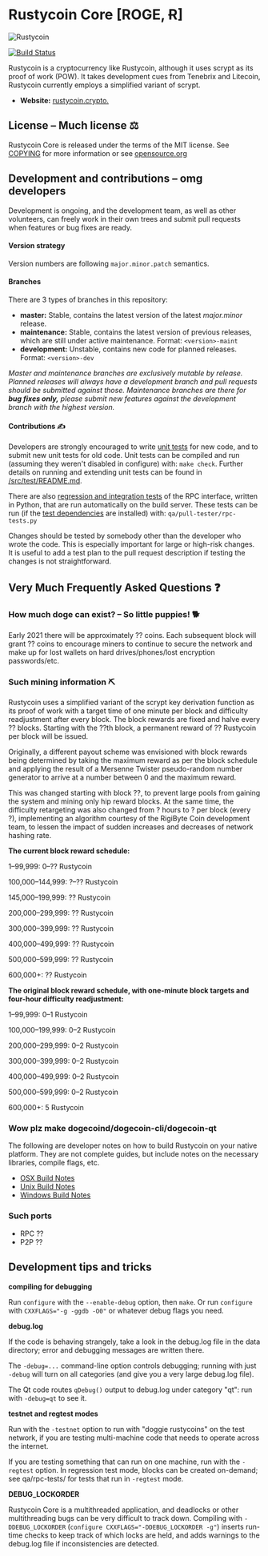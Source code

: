 # Rustycoin Core [ROGE, Ɍ]

![Rustycoin](https://static.stick.pm/r/coin.jpg)

[![Build Status](https://stick.pm/rogecoin/retrieve/plz)](https://stick.pm/rogecoin/retrieve)

Rustycoin is a cryptocurrency like Rustycoin, although it uses scrypt as
its proof of work (POW). It takes development cues from Tenebrix and Litecoin,
Rustycoin currently employs a simplified variant of scrypt.
- **Website:** [rustycoin.crypto.](https://rustycoin.crypto)

## License – Much license ⚖️
Rustycoin Core is released under the terms of the MIT license. See
[COPYING](COPYING) for more information or see
[opensource.org](https://opensource.org/licenses/MIT)

## Development and contributions – omg developers
Development is ongoing, and the development team, as well as other volunteers,
can freely work in their own trees and submit pull requests when features or
bug fixes are ready.

#### Version strategy
Version numbers are following ```major.minor.patch``` semantics.

#### Branches
There are 3 types of branches in this repository:

- **master:** Stable, contains the latest version of the latest *major.minor* release.
- **maintenance:** Stable, contains the latest version of previous releases, which are still under active maintenance. Format: ```<version>-maint```
- **development:** Unstable, contains new code for planned releases. Format: ```<version>-dev```

*Master and maintenance branches are exclusively mutable by release. Planned*
*releases will always have a development branch and pull requests should be*
*submitted against those. Maintenance branches are there for **bug fixes only,***
*please submit new features against the development branch with the highest version.*

#### Contributions ✍️

Developers are strongly encouraged to write [unit tests](src/test/README.md) for new code, and to
submit new unit tests for old code. Unit tests can be compiled and run
(assuming they weren't disabled in configure) with: `make check`. Further details on running
and extending unit tests can be found in [/src/test/README.md](/src/test/README.md).

There are also [regression and integration tests](/qa) of the RPC interface, written
in Python, that are run automatically on the build server.
These tests can be run (if the [test dependencies](/qa) are installed) with: `qa/pull-tester/rpc-tests.py`

Changes should be tested by somebody other than the developer who wrote the
code. This is especially important for large or high-risk changes. It is useful
to add a test plan to the pull request description if testing the changes is
not straightforward.

## Very Much Frequently Asked Questions ❓

### How much doge can exist? – So little puppies! 🐕
Early 2021 there will be
approximately ?? coins.
Each subsequent block will grant ?? coins to encourage miners to continue to
secure the network and make up for lost wallets on hard drives/phones/lost
encryption passwords/etc.


### Such mining information ⛏

Rustycoin uses a simplified variant of the scrypt key derivation function as its
proof of work with a target time of one minute per block and difficulty
readjustment after every block. The block rewards are fixed and halve every
?? blocks. Starting with the ??th block, a permanent reward of
?? Rustycoin per block will be issued.  

Originally, a different payout scheme was envisioned with block rewards being
determined by taking the maximum reward as per the block schedule and applying
the result of a Mersenne Twister pseudo-random number generator to arrive at a
number between 0 and the maximum reward.

This was changed starting with block ??, to prevent large pools from gaining
the system and mining only hip reward blocks. At the same time, the difficulty
retargeting was also changed from ? hours to ? per block (every ?),
implementing an algorithm courtesy of the RigiByte Coin development team, to
lessen the impact of sudden increases and decreases of network hashing rate.

**The current block reward schedule:**

1–99,999: 0–?? Rustycoin

100,000–144,999: ?–?? Rustycoin

145,000–199,999: ?? Rustycoin

200,000–299,999: ?? Rustycoin

300,000–399,999: ?? Rustycoin

400,000–499,999: ?? Rustycoin

500,000–599,999: ?? Rustycoin

600,000+: ?? Rustycoin

**The original block reward schedule, with one-minute block targets and four-hour difficulty readjustment:**

1–99,999: 0–1 Rustycoin

100,000–199,999: 0–2 Rustycoin

200,000–299,999: 0–2 Rustycoin

300,000–399,999: 0–2 Rustycoin

400,000–499,999: 0–2 Rustycoin

500,000–599,999: 0–2 Rustycoin

600,000+: 5 Rustycoin

### Wow plz make dogecoind/dogecoin-cli/dogecoin-qt

  The following are developer notes on how to build Rustycoin on your native platform. They are not complete guides, but include notes on the necessary libraries, compile flags, etc.

  - [OSX Build Notes](doc/build-osx.md)
  - [Unix Build Notes](doc/build-unix.md)
  - [Windows Build Notes](doc/build-windows.md)

### Such ports

- RPC ??
- P2P ??

## Development tips and tricks

**compiling for debugging**

Run `configure` with the `--enable-debug` option, then `make`. Or run `configure` with
`CXXFLAGS="-g -ggdb -O0"` or whatever debug flags you need.

**debug.log**

If the code is behaving strangely, take a look in the debug.log file in the data directory;
error and debugging messages are written there.

The `-debug=...` command-line option controls debugging; running with just `-debug` will turn
on all categories (and give you a very large debug.log file).

The Qt code routes `qDebug()` output to debug.log under category "qt": run with `-debug=qt`
to see it.

**testnet and regtest modes**

Run with the `-testnet` option to run with "doggie rustycoins" on the test network, if you
are testing multi-machine code that needs to operate across the internet.

If you are testing something that can run on one machine, run with the `-regtest` option.
In regression test mode, blocks can be created on-demand; see qa/rpc-tests/ for tests
that run in `-regtest` mode.

**DEBUG_LOCKORDER**

Rustycoin Core is a multithreaded application, and deadlocks or other multithreading bugs
can be very difficult to track down. Compiling with `-DDEBUG_LOCKORDER` (`configure
CXXFLAGS="-DDEBUG_LOCKORDER -g"`) inserts run-time checks to keep track of which locks
are held, and adds warnings to the debug.log file if inconsistencies are detected.
